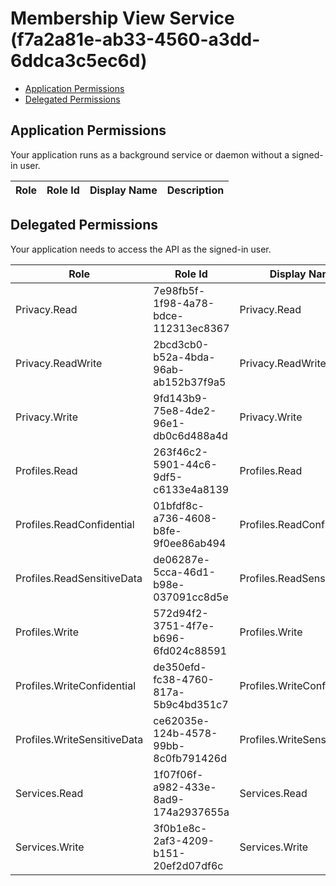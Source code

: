 # Membership View Service (f7a2a81e-ab33-4560-a3dd-6ddca3c5ec6d)
- [Application Permissions](#application-permissions)
- [Delegated Permissions](#delegated-permissions)

## Application Permissions
Your application runs as a background service or daemon without a signed-in user.

| Role | Role Id | Display Name | Description |
|---|---|---|---|

## Delegated Permissions
Your application needs to access the API as the signed-in user. 

| Role | Role Id | Display Name | Description |
|---|---|---|---|
| Privacy.Read | 7e98fb5f-1f98-4a78-bdce-112313ec8367 | Privacy.Read | Privacy.Read |
| Privacy.ReadWrite | 2bcd3cb0-b52a-4bda-96ab-ab152b37f9a5 | Privacy.ReadWrite | Privacy.ReadWrite |
| Privacy.Write | 9fd143b9-75e8-4de2-96e1-db0c6d488a4d | Privacy.Write | Privacy.Write |
| Profiles.Read | 263f46c2-5901-44c6-9df5-c6133e4a8139 | Profiles.Read | Profiles.Read |
| Profiles.ReadConfidential | 01bfdf8c-a736-4608-b8fe-9f0ee86ab494 | Profiles.ReadConfidential | Profiles.ReadConfidential |
| Profiles.ReadSensitiveData | de06287e-5cca-46d1-b98e-037091cc8d5e | Profiles.ReadSensitiveData | Profiles.ReadSensitiveData |
| Profiles.Write | 572d94f2-3751-4f7e-b696-6fd024c88591 | Profiles.Write | Profiles.Write |
| Profiles.WriteConfidential | de350efd-fc38-4760-817a-5b9c4bd351c7 | Profiles.WriteConfidential | Profiles.WriteConfidential |
| Profiles.WriteSensitiveData | ce62035e-124b-4578-99bb-8c0fb791426d | Profiles.WriteSensitiveData | Profiles.WriteSensitiveData |
| Services.Read | 1f07f06f-a982-433e-8ad9-174a2937655a | Services.Read | Services.Read |
| Services.Write | 3f0b1e8c-2af3-4209-b151-20ef2d07df6c | Services.Write | Services.Write |

